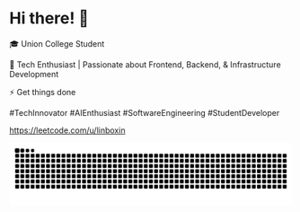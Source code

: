 # Hi there! 👋
🎓 Union College Student

🔧 Tech Enthusiast | Passionate about Frontend, Backend, & Infrastructure Development

⚡ Get things done

#TechInnovator #AIEnthusiast #SoftwareEngineering #StudentDeveloper

https://leetcode.com/u/linboxin

<picture>
  <source media="(prefers-color-scheme: dark)" srcset="https://raw.githubusercontent.com/JamessLin/JamessLin/output/github-contribution-grid-snake-dark.svg">
  <source media="(prefers-color-scheme: light)" srcset="https://raw.githubusercontent.com/JamessLin/JamessLin/output/github-contribution-grid-snake.svg">
  <img alt="github contribution grid snake animation" src="https://raw.githubusercontent.com/JamessLin/JamessLin/output/github-contribution-grid-snake.svg">
</picture>
